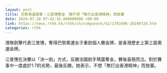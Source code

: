 ```yaml
---
layout: post
title: 巴黎奧運直擊｜江旻憓奪金　稱不想「無打出香港精神」而放棄
date: 2024-07-28 07:42:16.000000000 +08:00
link: https://news.rthk.hk/rthk/ch/component/k2/1763496-20240728.htm
categories: rthk
---
```


港隊劍擊代表江旻憓，奪得巴黎奧運女子重劍個人賽金牌，是香港歷史上第三面奧運金牌。

江旻憓在決賽以「決一劍」方式，反勝法國劍手瑪露奪金，賽後喜極而泣。對於賽事中一度處於1:7的劣勢，最後反勝。她表示，不想「無打出香港精神」而放棄。
